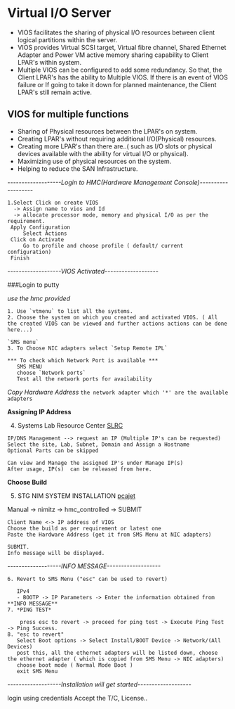 # Virtual I/O Server
  - VIOS facilitates the sharing of physical I/O resources between client logical partitions within the server.
  - VIOS provides Virtual SCSI target, Virtual fibre channel, Shared Ethernet Adapter and Power VM active memory sharing capability to Client LPAR's within system.
  - Multiple VIOS can be configured to add some redundancy. So that, the Client LPAR's has the ability to Multiple VIOS. If there is an event of VIOS failure or If going to take it down for planned maintenance, the Client LPAR's still remain active.

## VIOS for multiple functions 
   - Sharing of Physical resources between the LPAR's on system.
   - Creating LPAR's without requiring additional I/O(Physical) resources.
   - Creating more LPAR's than there are..( such as I/O slots or physical devices available with the ability for virtual I/O or physical).
   - Maximizing use of physical resources on the system.
   - Helping to reduce the SAN Infrastructure.

*-------------------Login to HMC(Hardware Management Console)-------------------*
 
<!--Eg : https://perfp10hmc2.aus.stglabs.ibm.com/ --> 

```
1.Select Click on create VIOS
  -> Assign name to vios and Id
  -> allocate processor mode, memory and physical I/O as per the requirement.
 Apply Configuration
     Select Actions 
 Click on Activate
     Go to profile and choose profile ( default/ current configuration) 
 Finish
```
*-------------------VIOS Activated-------------------*

###Login to putty  
 <!--Eg:(perfp10hmc2.aus.stglabs.ibm.com) -->
_use the hmc provided_
```
1. Use `vtmenu` to list all the systems.
2. Choose the system on which you created and activated VIOS. ( All the created VIOS can be viewed and further actions actions can be done here...)

`SMS menu`
3. To Choose NIC adapters select `Setup Remote IPL` 

*** To check which Network Port is available ***
   SMS MENU 
   choose `Network ports`
   Test all the network ports for availability 
  ```

 _Copy Hardware Address_
`the network adapter which '*' are the available adapters`


**Assigning IP Address**

4. Systems Lab Resource Center [SLRC](https://slrc.stglabs.ibm.com/)

```
IP/DNS Management --> request an IP (Multiple IP's can be requested)
Select the site, Lab, Subnet, Domain and Assign a Hostname 
Optional Parts can be skipped 

Can view and Manage the assigned IP's under Manage IP(s)
After usage, IP(s)  can be released from here.

```

**Choose Build**

5.  STG NIM SYSTEM INSTALLATION [pcajet](https://pcajet.aus.stglabs.ibm.com/)

Manual -> nimitz -> hmc_controlled -> SUBMIT

```
Client Name <-> IP address of VIOS
Choose the build as per requirement or latest one
Paste the Hardware Address (get it from SMS Menu at NIC adapters)

SUBMIT.
Info message will be displayed.
```
*-------------------INFO MESSAGE-------------------*
```
6. Revert to SMS Menu ("esc" can be used to revert)

   IPv4 
   - BOOTP -> IP Parameters -> Enter the information obtained from  **INFO MESSAGE** 
7. *PING TEST*

    press esc to revert -> proceed for ping test -> Execute Ping Test -> Ping Success.
8. "esc to revert" 
   Select Boot options -> Select Install/BOOT Device -> Network/(All Devices)
   post this, all the ethernet adapters will be listed down, choose the ethernet adapter ( which is copied from SMS Menu -> NIC adapters)
   choose boot mode ( Normal Mode Boot )
   exit SMS Menu
```
*-------------------Installation will get started-------------------*

login using credentials
Accept the T/C, License..



